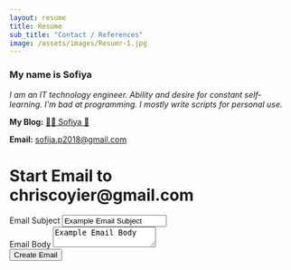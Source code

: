 ```yaml
---
layout: resume
title: Resume
sub_title: "Contact / References"
image: /assets/images/Resumr-1.jpg
---
```


### My name is Sofiya

_I am an IT technology engineer. Ability and desire for constant self-learning. I'm bad at programming. I mostly write scripts for personal use._

**My Blog:** [🌸🐳 Sofiya 👋](https://sofi2025-cpu.github.io/)

**Email:** <sofija.p2018@gmail.com>

<form action="mailto:sofija.p2018@gmail.com" method="GET" target="_blank">
    <h1 class="title">Start Email to chriscoyier@gmail.com</h1>
    <div class="field"><label class="label" for="subject">Email Subject</label>
        <input name="subject" id="subject" type="text" class="input" value="Example Email Subject"></div>
    <div class="field"><label class="label" for="body">Email Body</label>
        <textarea class="textarea" name="body" id="body">Example Email Body</textarea></div>
    <div><input type="submit" value="Create Email" class="button is-primary"></div>
</form>

<!--
[Your opinion is important to us](mailto:sofija.p2018@gmail.com?subject=Your%20opinion%20is%20important%20to%20us&body=Hello!%250D%250A%250D%250AYour%20opinion%20about%20our%20product/service%20is%20very%20important%20to%20us.%20Please%20share%20your%20impressions.%250D%250A%250D%250ABest%20regards,%250D%250A%250D%250A--%20%250D%250ASofiya%20S.V%250D%250AKennel-Linux%250D%250Asofijacom.github.io/)
-->

<!--
<a id="footer"></a>  
<img src="/assets/images/footer.svg" width="auto" />
-->
